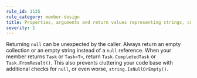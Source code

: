 ```yaml
---
rule_id: 1135
rule_category: member-design
title: Properties, arguments and return values representing strings, collections or tasks should never be `null`
severity: 1
---
```

Returning `null` can be unexpected by the caller. Always return an empty collection or an empty string instead of a `null` reference. When your member returns `Task` or `Task<T>`, return `Task.CompletedTask` or `Task.FromResult()`. This also prevents cluttering your code base with additional checks for `null`, or even worse, `string.IsNullOrEmpty()`.
